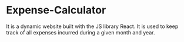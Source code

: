 # Expense-Calculator

It is a dynamic website built with the JS library React.
It is used to keep track of all expenses incurred during a given month and year. 
